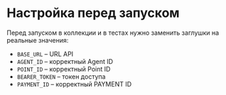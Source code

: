 # Настройка перед запуском

Перед запуском в коллекции и в тестах нужно заменить заглушки на реальные значения:

- `BASE_URL` – URL API  
- `AGENT_ID` – корректный Agent ID  
- `POINT_ID` – корректный Point ID  
- `BEARER_TOKEN` – токен доступа  
- `PAYMENT_ID` – корректный PAYMENT ID
